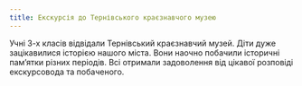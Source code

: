 ```yaml
---
title: Екскурсія до Тернівського краєзнавчого музею
---
```


Учні 3-х класів відвідали Тернівський краєзнавчий музей. Діти дуже зацікавилися історією нашого міста. Вони наочно побачили історичні пам’ятки різних періодів. Всі отримали задоволення від цікавої розповіді екскурсовода та побаченого.

<slideshow id="_/72157651528891001" />
